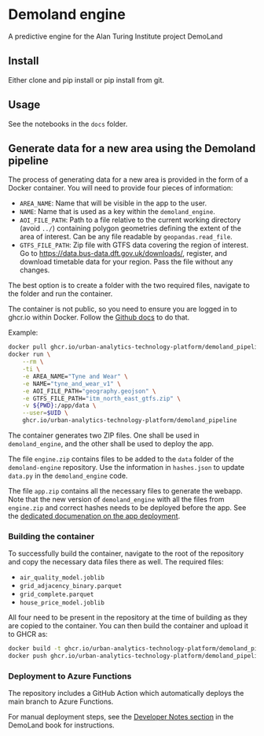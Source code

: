 # Demoland engine

A predictive engine for the Alan Turing Institute project DemoLand

## Install

Either clone and pip install or pip install from git.

## Usage

See the notebooks in the `docs` folder.

## Generate data for a new area using the Demoland pipeline

The process of generating data for a new area is provided in the form of a Docker container.
You will need to provide four pieces of information:

- `AREA_NAME`: Name that will be visible in the app to the user.
- `NAME`: Name that is used as a key within the `demoland_engine`.
- `AOI_FILE_PATH`: Path to a file relative to the current working directory (avoid `../`) containing polygon geometries defining the extent of the area of interest. Can be any file readable by `geopandas.read_file`.
- `GTFS_FILE_PATH`: Zip file with GTFS data covering the region of interest. Go to https://data.bus-data.dft.gov.uk/downloads/, register, and download timetable data for your region. Pass the file without any changes.

The best option is to create a folder with the two required files, navigate to the folder and run the container.

The container is not public, so you need to ensure you are logged in to ghcr.io within Docker. Follow the [Github docs]([Title](https://docs.github.com/en/packages/working-with-a-github-packages-registry/working-with-the-container-registry#authenticating-with-a-personal-access-token-classic)) to do that.

Example:

```sh
docker pull ghcr.io/urban-analytics-technology-platform/demoland_pipeline:latest
docker run \
    --rm \
    -ti \
    -e AREA_NAME="Tyne and Wear" \
    -e NAME="tyne_and_wear_v1" \
    -e AOI_FILE_PATH="geography.geojson" \
    -e GTFS_FILE_PATH="itm_north_east_gtfs.zip" \
    -v ${PWD}:/app/data \
    --user=$UID \
    ghcr.io/urban-analytics-technology-platform/demoland_pipeline
```

The container generates two ZIP files. One shall be used in `demoland_engine`, and the
other shall be used to deploy the app.

The file `engine.zip` contains files to be added to the `data` folder of the `demoland-engine` repository. Use the information in `hashes.json` to update `data.py` in the `demoland_engine` code.

The file `app.zip` contains all the necessary files to generate the webapp. Note that the new version of `demoland_engine` with all the files from `engine.zip` and correct hashes needs to be deployed before the app. See the [dedicated documenation on the app deployment](https://github.com/Urban-Analytics-Technology-Platform/demoland-web/blob/main/CUSTOM_AREA.md). 

### Building the container

To successfully build the container, navigate to the root of the repository and copy the
necessary data files there as well. The required files:

- `air_quality_model.joblib`
- `grid_adjacency_binary.parquet`
- `grid_complete.parquet`
- `house_price_model.joblib`

All four need to be present in the repository at the time of building as they are copied
to the container. You can then build the container and upload it to GHCR as:

```sh
docker build -t ghcr.io/urban-analytics-technology-platform/demoland_pipeline -f Dockerfile.pipe .
docker push ghcr.io/urban-analytics-technology-platform/demoland_pipeline:latest
```

### Deployment to Azure Functions

The repository includes a GitHub Action which automatically deploys the main branch to Azure Functions.

For manual deployment steps, see the [Developer Notes section](https://urban-analytics-technology-platform.github.io/demoland-project/book/developer_notes.html#azure-functions) in the DemoLand book for instructions.
